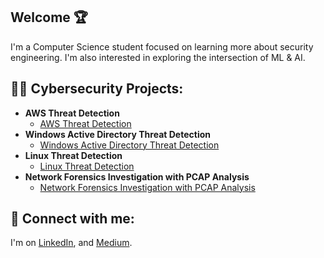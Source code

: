 ## Welcome 🏆

I'm a Computer Science student focused on learning more about security engineering. I'm also interested in exploring the intersection of ML & AI.

<h2>👨‍💻 Cybersecurity Projects:</h2>

- <b>AWS Threat Detection </b>
  - [AWS Threat Detection](https://github.com/MadebySiris/AWS-Threat-Detection)
- <b>Windows Active Directory Threat Detection </b>
  - [Windows Active Directory Threat Detection](https://github.com/MadebySiris/Windows-Active-Directory-Detection)
- <b>Linux Threat Detection </b>
  - [Linux Threat Detection](https://github.com/MadebySiris/Linux-Threat-Detection/)
- <b> Network Forensics Investigation with PCAP Analysis </b>
  - [Network Forensics Investigation with PCAP Analysis](https://github.com/MadebySiris/Network-Forensics)
 

<h2> 🤳 Connect with me:</h2>

I'm on [LinkedIn](https://www.linkedin.com/in/siris-st-victor-a42329260/), and [Medium](https://medium.com/@sst.victor05).



  

<!--
MadebySiris/MadebySiris is a ✨ special ✨ repository because its `README.md` (this file) appears on your GitHub profile.
You can click the Preview link to take a look at your changes.

- 👋 Hi, I’m Siris, a computer science student from LI, NY
- 👀 I’m interested in Threat research and detection
- 🌱 I’m currently learning terraform and AWS along with web application security
- 📫 I'm easiest to reach @ sst.victor05@gmail.com
-  I'm open to collaborating on Cloud Based Projects, Security Engineering, Threat Detection content, Home Labs, & more.
-->




